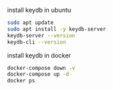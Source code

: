 


install keydb in ubuntu
```bash
sudo apt update
sudo apt install -y keydb-server
keydb-server --version
keydb-cli --version
```

install keydb in docker
```bash
docker-compose down -v
docker-compose up -d
docker ps
````





